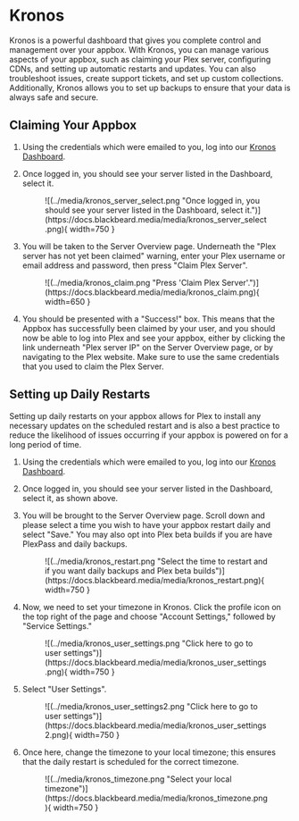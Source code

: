 # Kronos

Kronos is a powerful dashboard that gives you complete control and management over your appbox. With Kronos, you can manage various aspects of your appbox, such as claiming your Plex server, configuring CDNs, and setting up automatic restarts and updates. You can also troubleshoot issues, create support tickets, and set up custom collections. Additionally, Kronos allows you to set up backups to ensure that your data is always safe and secure.

## Claiming Your Appbox

1. Using the credentials which were emailed to you, log into our [Kronos Dashboard](https://kronos.blackbeard.shop).
2. Once logged in, you should see your server listed in the Dashboard, select it.
    
    <figure markdown>
    ![(../media/kronos_server_select.png "Once logged in, you should see your server listed in the Dashboard, select it.")](https://docs.blackbeard.media/media/kronos_server_select.png){ width=750 }
      <figcaption></figcaption>
    </figure>
    
3. You will be taken to the Server Overview page. Underneath the "Plex server has not yet been claimed" warning, enter your Plex username or email address and password, then press "Claim Plex Server".
    
    <figure markdown>
    ![(../media/kronos_claim.png "Press 'Claim Plex Server'.")](https://docs.blackbeard.media/media/kronos_claim.png){ width=650 }
      <figcaption></figcaption>
    </figure>
    
4. You should be presented with a "Success!" box. This means that the Appbox has successfully been claimed by your user, and you should now be able to log into Plex and see your appbox, either by clicking the link underneath "Plex server IP" on the Server Overview page, or by navigating to the Plex website. Make sure to use the same credentials that you used to claim the Plex Server.

## Setting up Daily Restarts

Setting up daily restarts on your appbox allows for Plex to install any necessary updates on the scheduled restart and is also a best practice to reduce the likelihood of issues occurring if your appbox is powered on for a long period of time.

1. Using the credentials which were emailed to you, log into our [Kronos Dashboard](https://kronos.blackbeard.shop).
2. Once logged in, you should see your server listed in the Dashboard, select it, as shown above.
3. You will be brought to the Server Overview page. Scroll down and please select a time you wish to have your appbox restart daily and select "Save." You may also opt into Plex beta builds if you are have PlexPass and daily backups.
    
    <figure markdown>
    ![(../media/kronos_restart.png "Select the time to restart and if you want daily backups and Plex beta builds")](https://docs.blackbeard.media/media/kronos_restart.png){ width=750 }
      <figcaption></figcaption>
    </figure>
    
4. Now, we need to set your timezone in Kronos. Click the profile icon on the top right of the page and choose "Account Settings," followed by "Service Settings."
    
    <figure markdown>
    ![(../media/kronos_user_settings.png "Click here to go to user settings")](https://docs.blackbeard.media/media/kronos_user_settings.png){ width=750 }
      <figcaption></figcaption>
    </figure>
    
5. Select "User Settings".
    
    <figure markdown>
    ![(../media/kronos_user_settings2.png "Click here to go to user settings")](https://docs.blackbeard.media/media/kronos_user_settings2.png){ width=750 }
      <figcaption></figcaption>
    </figure>
    
6. Once here, change the timezone to your local timezone; this ensures that the daily restart is scheduled for the correct timezone.
    
    <figure markdown>
    ![(../media/kronos_timezone.png "Select your local timezone")](https://docs.blackbeard.media/media/kronos_timezone.png){ width=750 }
      <figcaption></figcaption>
    </figure>
    
